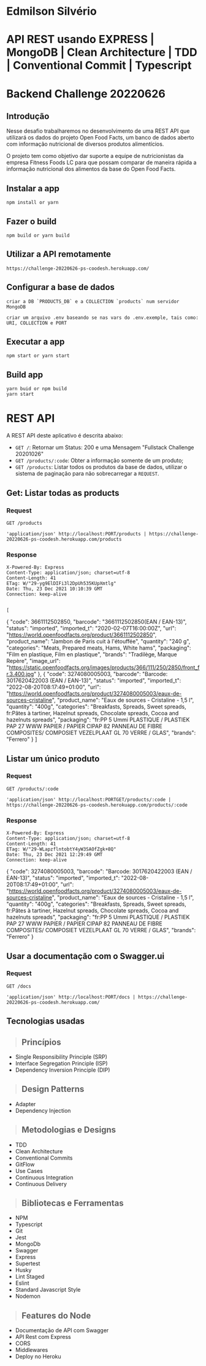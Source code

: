 # Edmilson Silvério

# API REST usando EXPRESS | MongoDB | Clean Architecture | TDD | Conventional Commit | Typescript

# Backend Challenge 20220626


## Introdução

Nesse desafio trabalharemos no desenvolvimento de uma REST API que utilizará os dados do projeto Open Food Facts, um banco de dados aberto com informação nutricional de diversos produtos alimentícios.

O projeto tem como objetivo dar suporte a equipe de nutricionistas da empresa Fitness Foods LC para que possam comparar de maneira rápida a informação nutricional dos alimentos da base do Open Food Facts.


## Instalar a app

    npm install or yarn

## Fazer o build

    npm build or yarn build
    
## Utilizar a API remotamente
    https://challenge-20220626-ps-coodesh.herokuapp.com/
    
## Configurar a base de dados
    
    criar a DB `PRODUCTS_DB` e a COLLECTION `products` num servidor MongoDB 
    
    criar um arquivo .env baseando se nas vars do .env.exemple, tais como: URI, COLLECTION e PORT
    
## Executar a app
    npm start or yarn start
    

## Build app

    yarn buid or npm build
    yarn start

# REST API

A REST API deste aplicativo é descrita abaixo:

- `GET /`: Retornar um Status: 200 e uma Mensagem "Fullstack Challenge 20201026"
- `GET /products/:code`: Obter a informação somente de um produto;
- `GET /products`: Listar todos os produtos da base de dados, utilizar o sistema de paginação para não sobrecarregar a `REQUEST`.

## Get: Listar todas as products

### Request

`GET /products`

    'application/json' http://localhost:PORT/products | https://challenge-20220626-ps-coodesh.herokuapp.com/products

### Response

    X-Powered-By: Express
    Content-Type: application/json; charset=utf-8
    Content-Length: 41
    ETag: W/"29-yg9ElDIFi3l2DpUh535KUpXmtlg"
    Date: Thu, 23 Dec 2021 10:10:39 GMT
    Connection: keep-alive

   
	[
  {
    "code": 3661112502850,
    "barcode": "3661112502850(EAN / EAN-13)",
    "status": "imported",
    "imported_t": "2020-02-07T16:00:00Z",
    "url": "https://world.openfoodfacts.org/product/3661112502850",
    "product_name": "Jambon de Paris cuit à l'étouffée",
    "quantity": "240 g",
    "categories": "Meats, Prepared meats, Hams, White hams",
    "packaging": "Film en plastique, Film en plastique",
    "brands": "Tradilège, Marque Repère",
    "image_url": "https://static.openfoodfacts.org/images/products/366/111/250/2850/front_fr.3.400.jpg"
  },
  {
    "code": 3274080005003,
    "barcode": "Barcode:  3017620422003 (EAN / EAN-13)",
    "status": "imported",
    "imported_t": "2022-08-20T08:17:49+01:00",
    "url": "https://world.openfoodfacts.org/product/3274080005003/eaux-de-sources-cristaline",
    "product_name": "Eaux de sources - Cristaline - 1,5 l",
    "quantity": "400g",
    "categories": "Breakfasts, Spreads, Sweet spreads, fr:Pâtes à tartiner, Hazelnut spreads, Chocolate spreads, Cocoa and hazelnuts spreads",
    "packaging": "fr:PP 5 Ummi PLASTIQUE / PLASTIEK PAP 27 WWW PAPIER / PAPIER CIPAP 82 PANNEAU DE FIBRE COMPOSITES/ COMPOSIET VEZELPLAAT GL 70 VERRE / GLAS",
    "brands": "Ferrero"
  }
  ]

## Listar um único produto

### Request

`GET /products/:code`

    'application/json' http://localhost:PORTGET/products/:code | https://challenge-20220626-ps-coodesh.herokuapp.com/products/:code

### Response

    X-Powered-By: Express
    Content-Type: application/json; charset=utf-8
    Content-Length: 41
    ETag: W/"29-WLapzflntobtY4yW3SAOfZgk+8Q"
    Date: Thu, 23 Dec 2021 12:29:49 GMT
    Connection: keep-alive

   {
    "code": 3274080005003,
    "barcode": "Barcode:  3017620422003 (EAN / EAN-13)",
    "status": "imported",
    "imported_t": "2022-08-20T08:17:49+01:00",
    "url": "https://world.openfoodfacts.org/product/3274080005003/eaux-de-sources-cristaline",
    "product_name": "Eaux de sources - Cristaline - 1,5 l",
    "quantity": "400g",
    "categories": "Breakfasts, Spreads, Sweet spreads, fr:Pâtes à tartiner, Hazelnut spreads, Chocolate spreads, Cocoa and hazelnuts spreads",
    "packaging": "fr:PP 5 Ummi PLASTIQUE / PLASTIEK PAP 27 WWW PAPIER / PAPIER CIPAP 82 PANNEAU DE FIBRE COMPOSITES/ COMPOSIET VEZELPLAAT GL 70 VERRE / GLAS",
    "brands": "Ferrero"
  }
     
## Usar a documentação com o Swagger.ui

### Request

`GET /docs`

    'application/json' http://localhost:PORT/docs | https://challenge-20220626-ps-coodesh.herokuapp.com/

## Tecnologias usadas
> ## Princípios

* Single Responsibility Principle (SRP)
* Interface Segregation Principle (ISP)
* Dependency Inversion Principle (DIP)

> ## Design Patterns

* Adapter
* Dependency Injection

> ## Metodologias e Designs

* TDD
* Clean Architecture
* Conventional Commits
* GitFlow
* Use Cases
* Continuous Integration
* Continuous Delivery

> ## Bibliotecas e Ferramentas

* NPM
* Typescript
* Git
* Jest
* MongoDb
* Swagger
* Express
* Supertest
* Husky
* Lint Staged
* Eslint
* Standard Javascript Style
* Nodemon

> ## Features do Node

* Documentação de API com Swagger
* API Rest com Express
* CORS
* Middlewares
* Deploy no Heroku
